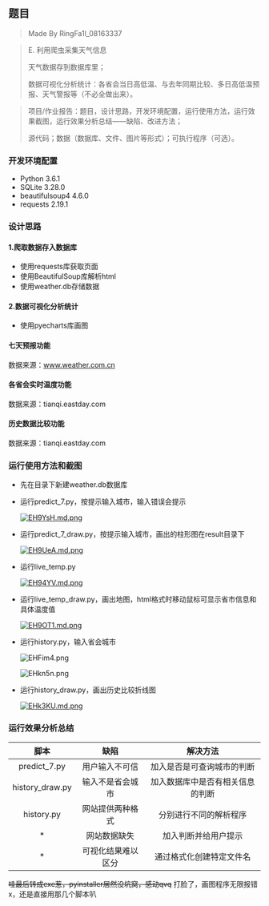 ## 题目

> Made By RingFa1l_08163337

> E. 利用爬虫采集天气信息
>
> 天气数据存到数据库里；
>
> 数据可视化分析统计：各省会当日高低温、与去年同期比较、多日高低温预报、天气警报等（不必全做出来）。

> 项目/作业报告：题目，设计思路，开发环境配置，运行使用方法，运行效果截图，运行效果分析总结——缺陷、改进方法；
>
> 源代码；数据（数据库、文件、图片等形式）；可执行程序（可选）。 

### 开发环境配置

- Python 3.6.1
- SQLite 3.28.0
- beautifulsoup4 4.6.0
- requests 2.19.1

### 设计思路

#### 1.爬取数据存入数据库

- 使用requests库获取页面
- 使用BeautifulSoup库解析html
- 使用weather.db存储数据

#### 2.数据可视化分析统计

- 使用pyecharts库画图

#### 七天预报功能

数据来源：www.weather.com.cn 

#### 各省会实时温度功能

数据来源：tianqi.eastday.com

#### 历史数据比较功能

数据来源：tianqi.eastday.com

### 运行使用方法和截图

- 先在目录下新建weather.db数据库

- 运行predict_7.py，按提示输入城市，输入错误会提示

  [![EH9YsH.md.png](https://s2.ax1x.com/2019/05/16/EH9YsH.md.png)](https://imgchr.com/i/EH9YsH)

- 运行predict_7_draw.py，按提示输入城市，画出的柱形图在result目录下

  [![EH9UeA.md.png](https://s2.ax1x.com/2019/05/16/EH9UeA.md.png)](https://imgchr.com/i/EH9UeA)

- 运行live_temp.py

  [![EH94YV.md.png](https://s2.ax1x.com/2019/05/16/EH94YV.md.png)](https://imgchr.com/i/EH94YV)

- 运行live_temp_draw.py，画出地图，html格式时移动鼠标可显示省市信息和具体温度值

  [![EH9OT1.md.png](https://s2.ax1x.com/2019/05/16/EH9OT1.md.png)](https://imgchr.com/i/EH9OT1)

- 运行history.py，输入省会城市

  ![EHFim4.png](https://s2.ax1x.com/2019/05/16/EHFim4.png)

  ![EHkn5n.png](https://s2.ax1x.com/2019/05/16/EHkn5n.png)

- 运行history_draw.py，画出历史比较折线图

  [![EHk3KU.md.png](https://s2.ax1x.com/2019/05/16/EHk3KU.md.png)](https://imgchr.com/i/EHk3KU)

### 运行效果分析总结

|       脚本        |    缺陷     |       解决方法       |
| :-------------: | :-------: | :--------------: |
|  predict_7.py   |  用户输入不可信  |  加入是否是可查询城市的判断   |
| history_draw.py | 输入不是省会城市  | 加入数据库中是否有相关信息的判断 |
|   history.py    | 网站提供两种格式  |   分别进行不同的解析程序    |
|        *        |  网站数据缺失   |    加入判断并给用户提示    |
|        *        | 可视化结果难以区分 |   通过格式化创建特定文件名   |

~~哇最后转成exe惹，pyinstaller居然没坑窝，感动qvq~~  打脸了，画图程序无限报错x，还是直接用那几个脚本叭